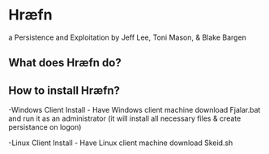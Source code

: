 # Hrӕfn
a Persistence and Exploitation 
by Jeff Lee, Toni Mason, & Blake Bargen

What does Hrӕfn do?
  -
  
How to install Hrӕfn?
  -
  
  -Windows Client Install
    - Have Windows client machine download Fjalar.bat and run it as an administrator (it will install all necessary files & create persistance on logon)
    
  -Linux Client Install
    - Have Linux client machine download Skeid.sh
    

